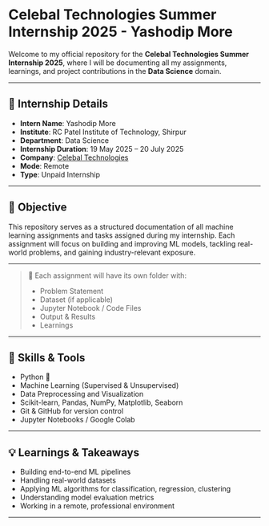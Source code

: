 # Celebal Technologies Summer Internship 2025 - Yashodip More

Welcome to my official repository for the **Celebal Technologies Summer Internship 2025**, where I will be documenting all my assignments, learnings, and project contributions in the **Data Science** domain.

---

## 📄 Internship Details

- **Intern Name**: Yashodip More  
- **Institute**: RC Patel Institute of Technology, Shirpur  
- **Department**: Data Science  
- **Internship Duration**: 19 May 2025 – 20 July 2025  
- **Company**: [Celebal Technologies](https://www.celebaltech.com)  
- **Mode**: Remote  
- **Type**: Unpaid Internship  

---

## 🎯 Objective

This repository serves as a structured documentation of all machine learning assignments and tasks assigned during my internship. Each assignment will focus on building and improving ML models, tackling real-world problems, and gaining industry-relevant exposure.

---


> 📌 Each assignment will have its own folder with:
> - Problem Statement
> - Dataset (if applicable)
> - Jupyter Notebook / Code Files
> - Output & Results
> - Learnings

---

## 🧠 Skills & Tools

- Python 🐍  
- Machine Learning (Supervised & Unsupervised)  
- Data Preprocessing and Visualization  
- Scikit-learn, Pandas, NumPy, Matplotlib, Seaborn  
- Git & GitHub for version control  
- Jupyter Notebooks / Google Colab  

---

## 💡 Learnings & Takeaways

- Building end-to-end ML pipelines  
- Handling real-world datasets  
- Applying ML algorithms for classification, regression, clustering  
- Understanding model evaluation metrics  
- Working in a remote, professional environment  

---


